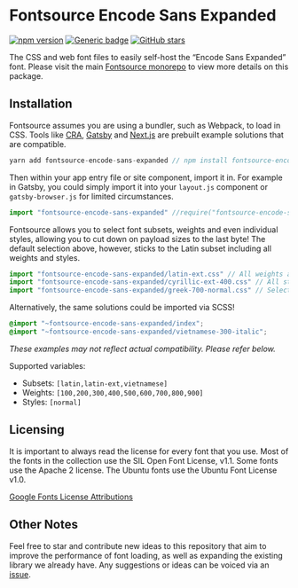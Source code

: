 # Fontsource Encode Sans Expanded
[![npm version](https://badge.fury.io/js/fontsource-encode-sans-expanded.svg)](https://github.com/DecliningLotus/fontsource) [![Generic badge](https://img.shields.io/badge/fontsource-passing-brightgreen)](https://github.com/DecliningLotus/fontsource) [![GitHub stars](https://img.shields.io/github/stars/DecliningLotus/fontsource.svg?style=social&label=Star&maxAge=2592000)](https://GitHub.com/DecliningLotus/fontsource/stargazers/)

The CSS and web font files to easily self-host the “Encode Sans Expanded” font. Please visit the main [Fontsource monorepo](https://github.com/DecliningLotus/fontsource) to view more details on this package.

## Installation

Fontsource assumes you are using a bundler, such as Webpack, to load in CSS. Tools like [CRA](https://create-react-app.dev/), [Gatsby](https://www.gatsbyjs.org/) and [Next.js](https://nextjs.org/) are prebuilt example solutions that are compatible.

```javascript
yarn add fontsource-encode-sans-expanded // npm install fontsource-encode-sans-expanded
```

Then within your app entry file or site component, import it in. For example in Gatsby, you could simply import it into your `layout.js` component or `gatsby-browser.js` for limited circumstances.

```javascript
import "fontsource-encode-sans-expanded" //require("fontsource-encode-sans-expanded")
```

Fontsource allows you to select font subsets, weights and even individual styles, allowing you to cut down on payload sizes to the last byte! The default selection above, however, sticks to the Latin subset including all weights and styles.

```javascript
import "fontsource-encode-sans-expanded/latin-ext.css" // All weights and styles included.
import "fontsource-encode-sans-expanded/cyrillic-ext-400.css" // All styles included.
import "fontsource-encode-sans-expanded/greek-700-normal.css" // Select either normal or italic.
```

Alternatively, the same solutions could be imported via SCSS!

```scss
@import "~fontsource-encode-sans-expanded/index";
@import "~fontsource-encode-sans-expanded/vietnamese-300-italic";
```

_These examples may not reflect actual compatibility. Please refer below._

Supported variables:
- Subsets: `[latin,latin-ext,vietnamese]`
- Weights: `[100,200,300,400,500,600,700,800,900]`
- Styles: `[normal]`

## Licensing 

It is important to always read the license for every font that you use.
Most of the fonts in the collection use the SIL Open Font License, v1.1. Some fonts use the Apache 2 license. The Ubuntu fonts use the Ubuntu Font License v1.0.

[Google Fonts License Attributions](https://fonts.google.com/attribution)

## Other Notes

Feel free to star and contribute new ideas to this repository that aim to improve the performance of font loading, as well as expanding the existing library we already have. Any suggestions or ideas can be voiced via an [issue](https://github.com/DecliningLotus/fontsource/issues).

